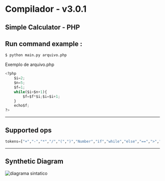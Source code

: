 # Compilador - v3.0.1
Simple Calculator - PHP
---
## Run command example : 

```python
$ python main.py arquivo.php
```
Exemplo de arquivo.php
```python
<?php
    $i=2;
    $n=5;
    $f=1;
    while($i<$n+1){
        $f=$f*$i;$i=$i+1;
    }
    echo$f;
?>
```
---
## Supported ops 
```python
tokens=["+","-","*","/","(",")","Number","if","while","else","==",">","<","!","true","false","string"]
```
---
## Synthetic Diagram  
![diagrama sintatico](https://i.imgur.com/OXmMz4I.jpg)
